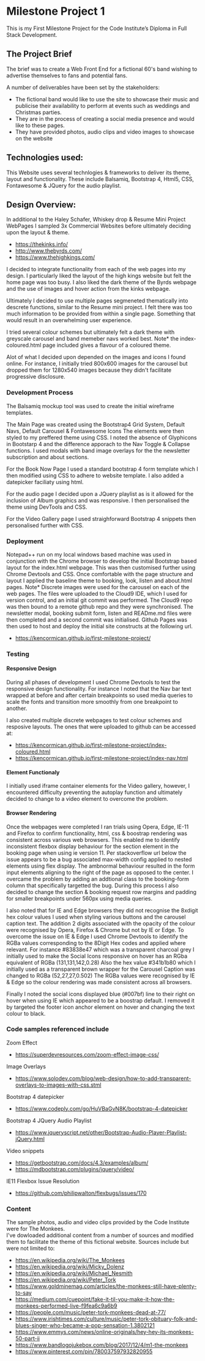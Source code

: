 #		Milestone Project 1

This is my First Milestone Project for the Code Institute’s Diploma in Full Stack Development. 

##		The Project Brief

The brief was to create a Web Front End for a fictional 60's band wishing to advertise themselves to fans and potential fans.

A number of deliverables have been set by the stakeholders:
- The fictional band would like to use the site to showcase their music and publicise their availability to perform at events such as weddings and Christmas parties.
- They are in the process of creating a social media presence and would like to these pages.
- They have provided photos, audio clips and video images to showcase on the website

	
##	Technologies used:
		
This Website uses several technlogies & frameworks to deliver its theme, layout and functionality.
These include Balsamiq, Bootstrap 4, Html5, CSS, Fontawesome & JQuery for the audio playlist.

##	Design Overview:

In additional to the Haley Schafer, Whiskey drop & Resume Mini Project WebPages I sampled 3x Commercial Websites before ultimately deciding upon the layout & theme.
		
- https://thekinks.info/
- http://www.thebyrds.com/
- https://www.thehighkings.com/
		
I decided to integrate functionality from each of the web pages into my design.
I particularly liked the layout of the high kings website but felt the home page was too busy.
I also liked the dark theme of the Byrds webpage and the use of images and hover action from the kinks webpage.	
		
Ultimately I decided to use multiple pages segmeneted thematically into descrete functions, similar to the Resume mini project.
I felt there was too much information to be provided from within a single page.  Something that would result in an overwhelming user experience.
		
I tried several colour schemes but ultimately felt a dark theme with greyscale carousel and band memeber navs worked best. Note* the index-coloured.html page included gives a flavour of a coloured theme.
		
Alot of what I decided upon depended on the images and icons I found online.  For instance, I initially tried 800x600 images for the carousel but dropped them for 1280x540 images because they didn't facilitate progressive disclosure.
		
###		Development Process

The Balsamiq mockup tool was used to create the initial wireframe templates.

The Main Page was created using the Bootstrap4 Grid System, Default Navs, Default Carousel & Fontawesome Icons
The elements were then styled to my preffered theme using CSS.
I noted the absence of Glyphicons in Bootstarp 4 and the difference apporach to the Nav Toggle & Collapse functions.
I used modals with band image overlays for the the newsletter subscription and about sections.
		
For the Book Now Page I used a standard bootstrap 4 form template which I then modified using CSS to adhere to website template.
I also added a datepicker faciliaty using html.
		
For the audio page I decided upon a JQuery playlist as is it allowed for the inclusion of Album graphics and was responsive.
I then personalised the theme using DevTools and CSS.

For the Video Gallery page I used straighforward Bootstrap 4 snippets then personalised further with CSS.


### Deployment

Notepad++ run on my local windows based machine was used in conjunction with the Chrome browser to develop the initial Bootstrap based layout for the index.html webpage.
This was then customised further using Chrome Devtools and CSS.
Once comfortable with the page structure and layout I applied the baseline theme to booking, look, listen and about.html pages.
Note* Discrete  images were used for the carousel on each of the web pages.
The files were uploaded to the Cloud9 IDE, which I used for version control, and an initial git commit was performed.
The Cloud9 repo was then bound to a remote github repo and they were synchronised.
The newsletter modal, booking submit form, listen and READme.md files were then completed and a second commit was initialised.
Github Pages was then used to host and deploy the initial site constructs at the following url.

- https://kencormican.github.io/first-milestone-project/


### Testing

#### Responsive Design

During all phases of development I used Chrome Devtools to test the responsive design functionality.
For instance I noted that the Nav bar text wrapped at before and after certain breakpoints so 
used media queries to scale the fonts and transition more smoothly from one breakpoint to another.

I also created multiple discrete webpages to test colour schemes and resposive layouts.
The ones that were uploaded to github can be accessed at:

- https://kencormican.github.io/first-milestone-project/index-coloured.html
- https://kencormican.github.io/first-milestone-project/index-nav.html

#### Element Functionaly

I initially used iframe container elements for the Video gallery, however, I encountered difficulty preventing the autoplay function 
and ultimately decided to change to a video element to overcome the problem.

#### Browser Rendering

Once the webpages were completed I ran trials using Opera, Edge, IE-11 and Firefox to confirm functionality, html, css & boostrap rendering was consistent across various web browsers.
This enabled me to identify inconsistent flexbox display behaviour for the section element in the booking page when using ie version 11.
Per stackoverflow url below the issue appears to be a bug associated max-width config applied to nested elements using flex display. 
The ambnormal behaviour resulted in the form input elements aligning to the right of the page as opposed to the center.
I overcame the problem by adding an addtional class to the booking-form column that specifically targetted the bug.
During this process I also decided to change the section & booking request row margins and padding for smaller breakpoints under 560px using media queries.

I also noted that for IE and Edge browsers they did not recognise the 8xdigit hex colour values I used when styling various buttons and the carousel caption text.
The addition 2 digits associated with the opacity of the colour were recognised by Opera, Firefox & Chrome but not by IE or Edge.
To overcome the issue on IE & Edge I used Chrome Devtools to identify the RGBa values corresponding to the 8Digit Hex codes and applied where relevant.
For instance #83838e47 which was a transparent charcoal grey I initially used to make the Social Icons responsive on hover has an RGba equivalent of RGBa (131,131,142,0.28)
Also the hex value #341b1b80 which I initially used as a transparent brown wrapper for the Carousel Caption was changed to RGBa (52,27,27,0.502)
The RGBa values were recognised by IE & Edge so the colour rendering was made consistent across all browsers.

Finally I noted the social icons displayed blue (#007bf) line to their right on hover when using IE which appeared to be a boostrap default.
I removed it by targeted the footer icon anchor element on hover and changing the text colour to black.

		
###		Code samples referenced include
		
Zoom Effect 
- https://superdevresources.com/zoom-effect-image-css/
		
Image Overlays
- https://www.solodev.com/blog/web-design/how-to-add-transparent-overlays-to-images-with-css.stml
		
Bootstrap 4 datepicker
- https://www.codeply.com/go/HuVBaGvN8K/bootstrap-4-datepicker
		
Bootstrap 4 JQuery Audio Playlist
- https://www.jqueryscript.net/other/Bootstrap-Audio-Player-Playlist-jQuery.html
		
Video snippets
- https://getbootstrap.com/docs/4.3/examples/album/
- https://mdbootstrap.com/plugins/jquery/video/

IE11 Flexbox Issue Resolution
- https://github.com/philipwalton/flexbugs/issues/170


###	Content

The sample photos, audio and video clips provided by the Code Institute were for The Monkees.  
I've dowloaded additional content from a number of sources and modified them to facilitate the theme of this fictional website.
Sources include but were not limited to:
- https://en.wikipedia.org/wiki/The_Monkees
- https://en.wikipedia.org/wiki/Micky_Dolenz
- https://en.wikipedia.org/wiki/Michael_Nesmith
- https://en.wikipedia.org/wiki/Peter_Tork
- https://www.goldminemag.com/articles/the-monkees-still-have-plenty-to-say
- https://medium.com/cuepoint/fake-it-til-you-make-it-how-the-monkees-performed-live-f9fea6c9a6b9
- https://people.com/music/peter-tork-monkees-dead-at-77/
- https://www.irishtimes.com/culture/music/peter-tork-obituary-folk-and-blues-singer-who-became-a-pop-sensation-1.3802121
- https://www.emmys.com/news/online-originals/hey-hey-its-monkees-50-part-ii
- https://www.bandlogojukebox.com/blog/2017/12/4/m1-the-monkees
- https://www.pinterest.com/pin/780037597932820955
